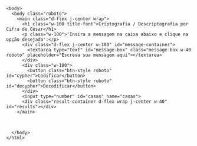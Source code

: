 <!DOCTYPE html>
<html>
  <head>
    <meta charset="utf-8">
    <meta name="viewport" content="width=device-width">
    <title>Cifra</title>
    <link href="style.css" rel="stylesheet" type="text/css" />
  </head>

  <body>
    <script src="javascript.js"></script>  
  
    <body>
      <body class="roboto">
        <main class="d-flex j-center wrap">
          <h1 class="w-100 title-font">Criptografia / Descriptografia por Cifra de César</h1>
          <p class="w-100">'Insira a mensagem na caixa abaixo e clique na opção desejada':</p>
          <div class="d-flex j-center w-100" id="message-container">
            <textarea type="text" id="message-box" class="message-box w-40 roboto" placeholder="Escreva sua mensagem aqui"></textarea>
          </div>
          <div class="w-100">
            <button class="btn-style roboto" id="cypher">Codificar</button>
            <button class="btn-style roboto" id="decypher">Decodificar</button>
          </div>
          <input type="number" id="casas" name="casas">
          <div class="result-container d-flex wrap j-center w-40" id="results"></div>
        </main>
    
        
      
      </body>
    </html>
